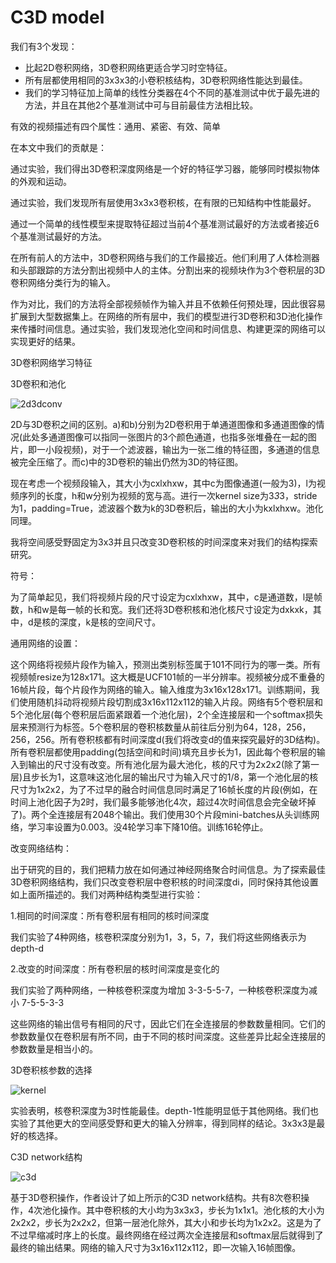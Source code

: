 # C3D model

我们有3个发现：

- 比起2D卷积网络，3D卷积网络更适合学习时空特征。
- 所有层都使用相同的3x3x3的小卷积核结构，3D卷积网络性能达到最佳。
- 我们的学习特征加上简单的线性分类器在4个不同的基准测试中优于最先进的方法，并且在其他2个基准测试中可与目前最佳方法相比较。

有效的视频描述有四个属性：通用、紧密、有效、简单

在本文中我们的贡献是：

通过实验，我们得出3D卷积深度网络是一个好的特征学习器，能够同时模拟物体的外观和运动。

通过实验，我们发现所有层使用3x3x3卷积核，在有限的已知结构中性能最好。

通过一个简单的线性模型来提取特征超过当前4个基准测试最好的方法或者接近6个基准测试最好的方法。

在所有前人的方法中，3D卷积网络与我们的工作最接近。他们利用了人体检测器和头部跟踪的方法分割出视频中人的主体。分割出来的视频块作为3个卷积层的3D卷积网络分类行为的输入。

作为对比，我们的方法将全部视频帧作为输入并且不依赖任何预处理，因此很容易扩展到大型数据集上。在网络的所有层中，我们的模型进行3D卷积和3D池化操作来传播时间信息。通过实验，我们发现池化空间和时间信息、构建更深的网络可以实现更好的结果。

3D卷积网络学习特征

3D卷积和池化

![2d3dconv](C:\Users\18292\Desktop\2d3dconv.png)

2D与3D卷积之间的区别。a)和b)分别为2D卷积用于单通道图像和多通道图像的情况(此处多通道图像可以指同一张图片的3个颜色通道，也指多张堆叠在一起的图片，即一小段视频)，对于一个滤波器，输出为一张二维的特征图，多通道的信息被完全压缩了。而c)中的3D卷积的输出仍然为3D的特征图。

现在考虑一个视频段输入，其大小为cxlxhxw，其中c为图像通道(一般为3)，l为视频序列的长度，h和w分别为视频的宽与高。进行一次kernel size为3*3*3，stride为1，padding=True，滤波器个数为k的3D卷积后，输出的大小为kxlxhxw。池化同理。

我将空间感受野固定为3x3并且只改变3D卷积核的时间深度来对我们的结构探索研究。

符号：

为了简单起见，我们将视频片段的尺寸设定为cxlxhxw，其中，c是通道数，l是帧数，h和w是每一帧的长和宽。我们还将3D卷积核和池化核尺寸设定为dxkxk，其中，d是核的深度，k是核的空间尺寸。

通用网络的设置：

这个网络将视频片段作为输入，预测出类别标签属于101不同行为的哪一类。所有视频帧resize为128x171。这大概是UCF101帧的一半分辨率。视频被分成不重叠的16帧片段，每个片段作为网络的输入。输入维度为3x16x128x171。训练期间，我们使用随机抖动将视频片段切割成3x16x112x112的输入片段。网络有5个卷积层和5个池化层(每个卷积层后面紧跟着一个池化层)，2个全连接层和一个softmax损失层来预测行为标签。5个卷积层的卷积核数量从前往后分别为64，128，256，256，256。所有卷积核都有时间深度d(我们将改变d的值来探究最好的3D结构)。所有卷积层都使用padding(包括空间和时间)填充且步长为1，因此每个卷积层的输入到输出的尺寸没有改变。所有池化层为最大池化，核的尺寸为2x2x2(除了第一层)且步长为1，这意味这池化层的输出尺寸为输入尺寸的1/8，第一个池化层的核尺寸为1x2x2，为了不过早的融合时间信息同时满足了16帧长度的片段(例如，在时间上池化因子为2时，我们最多能够池化4次，超过4次时间信息会完全破坏掉了)。两个全连接层有2048个输出。我们使用30个片段mini-batches从头训练网络，学习率设置为0.003。没4轮学习率下降10倍。训练16轮停止。

改变网络结构：

出于研究的目的，我们把精力放在如何通过神经网络聚合时间信息。为了探索最佳3D卷积网络结构，我们只改变卷积层中卷积核的时间深度di，同时保持其他设置如上面所描述的。我们对两种结构类型进行实验：

1.相同的时间深度：所有卷积层有相同的核时间深度

我们实验了4种网络，核卷积深度分别为1，3，5，7，我们将这些网络表示为depth-d

2.改变的时间深度：所有卷积层的核时间深度是变化的

我们实验了两种网络，一种核卷积深度为增加 3-3-5-5-7，一种核卷积深度为减小 7-5-5-3-3

这些网络的输出信号有相同的尺寸，因此它们在全连接层的参数数量相同。它们的参数数量仅在卷积层有所不同，由于不同的核时间深度。这些差异比起全连接层的参数数量是相当小的。

3D卷积核参数的选择

![kernel](C:\Users\18292\Desktop\kernel.png)



实验表明，核卷积深度为3时性能最佳。depth-1性能明显低于其他网络。我们也实验了其他更大的空间感受野和更大的输入分辨率，得到同样的结论。3x3x3是最好的核选择。

C3D network结构

![c3d](C:\Users\18292\Desktop\c3d.png)

基于3D卷积操作，作者设计了如上所示的C3D network结构。共有8次卷积操作，4次池化操作。其中卷积核的大小均为3x3x3，步长为1x1x1。池化核的大小为2x2x2，步长为2x2x2，但第一层池化除外，其大小和步长均为1x2x2。这是为了不过早缩减时序上的长度。最终网络在经过两次全连接层和softmax层后就得到了最终的输出结果。网络的输入尺寸为3x16x112x112，即一次输入16帧图像。